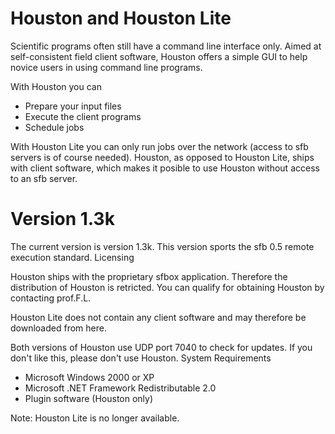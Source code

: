 Houston and Houston Lite
========================

Scientific programs often still have a command line interface only. Aimed at self-consistent field client software, Houston offers a simple GUI to help novice users in using command line programs.

With Houston you can

-    Prepare your input files
-    Execute the client programs
-    Schedule jobs

With Houston Lite you can only run jobs over the network (access to sfb servers is of course needed). Houston, as opposed to Houston Lite, ships with client software, which makes it posible to use Houston without access to an sfb server.

Version 1.3k
============

The current version is version 1.3k. This version sports the sfb 0.5 remote execution standard.
Licensing

Houston ships with the proprietary sfbox application. Therefore the distribution of Houston is retricted. You can qualify for obtaining Houston by contacting prof.F.L.

Houston Lite does not contain any client software and may therefore be downloaded from here.

Both versions of Houston use UDP port 7040 to check for updates. If you don't like this, please don't use Houston.
System Requirements

-    Microsoft Windows 2000 or XP
-    Microsoft .NET Framework Redistributable 2.0
-    Plugin software (Houston only)

Note: Houston Lite is no longer available.
